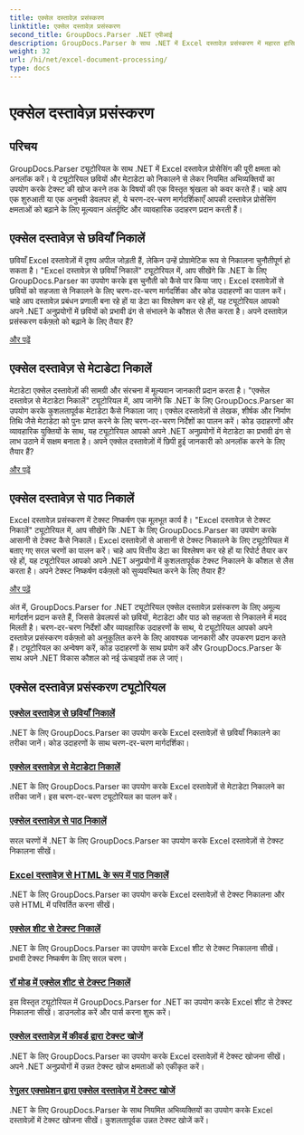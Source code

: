 ```yaml
---
title: एक्सेल दस्तावेज़ प्रसंस्करण
linktitle: एक्सेल दस्तावेज़ प्रसंस्करण
second_title: GroupDocs.Parser .NET एपीआई
description: GroupDocs.Parser के साथ .NET में Excel दस्तावेज़ प्रसंस्करण में महारत हासिल करें। चरण-दर-चरण मार्गदर्शिकाओं के साथ कुशलतापूर्वक चित्र, मेटाडेटा और पाठ निकालना सीखें।
weight: 32
url: /hi/net/excel-document-processing/
type: docs
---
```

# एक्सेल दस्तावेज़ प्रसंस्करण

## परिचय

GroupDocs.Parser ट्यूटोरियल के साथ .NET में Excel दस्तावेज़ प्रोसेसिंग की पूरी क्षमता को अनलॉक करें। ये ट्यूटोरियल छवियों और मेटाडेटा को निकालने से लेकर नियमित अभिव्यक्तियों का उपयोग करके टेक्स्ट की खोज करने तक के विषयों की एक विस्तृत श्रृंखला को कवर करते हैं। चाहे आप एक शुरुआती या एक अनुभवी डेवलपर हों, ये चरण-दर-चरण मार्गदर्शिकाएँ आपकी दस्तावेज़ प्रोसेसिंग क्षमताओं को बढ़ाने के लिए मूल्यवान अंतर्दृष्टि और व्यावहारिक उदाहरण प्रदान करती हैं।

## एक्सेल दस्तावेज़ से छवियाँ निकालें

छवियाँ Excel दस्तावेज़ों में दृश्य अपील जोड़ती हैं, लेकिन उन्हें प्रोग्रामेटिक रूप से निकालना चुनौतीपूर्ण हो सकता है। "Excel दस्तावेज़ से छवियाँ निकालें" ट्यूटोरियल में, आप सीखेंगे कि .NET के लिए GroupDocs.Parser का उपयोग करके इस चुनौती को कैसे पार किया जाए। Excel दस्तावेज़ों से छवियों को सहजता से निकालने के लिए चरण-दर-चरण मार्गदर्शिका और कोड उदाहरणों का पालन करें। चाहे आप दस्तावेज़ प्रबंधन प्रणाली बना रहे हों या डेटा का विश्लेषण कर रहे हों, यह ट्यूटोरियल आपको अपने .NET अनुप्रयोगों में छवियों को प्रभावी ढंग से संभालने के कौशल से लैस करता है। अपने दस्तावेज़ प्रसंस्करण वर्कफ़्लो को बढ़ाने के लिए तैयार हैं?

[और पढ़ें](./extract-images-from-excel-document/)

## एक्सेल दस्तावेज़ से मेटाडेटा निकालें

मेटाडेटा एक्सेल दस्तावेज़ों की सामग्री और संरचना में मूल्यवान जानकारी प्रदान करता है। "एक्सेल दस्तावेज़ से मेटाडेटा निकालें" ट्यूटोरियल में, आप जानेंगे कि .NET के लिए GroupDocs.Parser का उपयोग करके कुशलतापूर्वक मेटाडेटा कैसे निकाला जाए। एक्सेल दस्तावेज़ों से लेखक, शीर्षक और निर्माण तिथि जैसे मेटाडेटा को पुनः प्राप्त करने के लिए चरण-दर-चरण निर्देशों का पालन करें। कोड उदाहरणों और व्यावहारिक युक्तियों के साथ, यह ट्यूटोरियल आपको अपने .NET अनुप्रयोगों में मेटाडेटा का प्रभावी ढंग से लाभ उठाने में सक्षम बनाता है। अपने एक्सेल दस्तावेज़ों में छिपी हुई जानकारी को अनलॉक करने के लिए तैयार हैं?

[और पढ़ें](./extract-metadata-from-excel-document/)

## एक्सेल दस्तावेज़ से पाठ निकालें

Excel दस्तावेज़ प्रसंस्करण में टेक्स्ट निष्कर्षण एक मूलभूत कार्य है। "Excel दस्तावेज़ से टेक्स्ट निकालें" ट्यूटोरियल में, आप सीखेंगे कि .NET के लिए GroupDocs.Parser का उपयोग करके आसानी से टेक्स्ट कैसे निकालें। Excel दस्तावेज़ों से आसानी से टेक्स्ट निकालने के लिए ट्यूटोरियल में बताए गए सरल चरणों का पालन करें। चाहे आप वित्तीय डेटा का विश्लेषण कर रहे हों या रिपोर्ट तैयार कर रहे हों, यह ट्यूटोरियल आपको अपने .NET अनुप्रयोगों में कुशलतापूर्वक टेक्स्ट निकालने के कौशल से लैस करता है। अपने टेक्स्ट निष्कर्षण वर्कफ़्लो को सुव्यवस्थित करने के लिए तैयार हैं?

[और पढ़ें](./extract-text-from-excel-document/)

अंत में, GroupDocs.Parser for .NET ट्यूटोरियल एक्सेल दस्तावेज़ प्रसंस्करण के लिए अमूल्य मार्गदर्शन प्रदान करते हैं, जिससे डेवलपर्स को छवियों, मेटाडेटा और पाठ को सहजता से निकालने में मदद मिलती है। चरण-दर-चरण निर्देशों और व्यावहारिक उदाहरणों के साथ, ये ट्यूटोरियल आपको अपने दस्तावेज़ प्रसंस्करण वर्कफ़्लो को अनुकूलित करने के लिए आवश्यक जानकारी और उपकरण प्रदान करते हैं। ट्यूटोरियल का अन्वेषण करें, कोड उदाहरणों के साथ प्रयोग करें और GroupDocs.Parser के साथ अपने .NET विकास कौशल को नई ऊंचाइयों तक ले जाएं।
## एक्सेल दस्तावेज़ प्रसंस्करण ट्यूटोरियल
### [एक्सेल दस्तावेज़ से छवियाँ निकालें](./extract-images-from-excel-document/)
.NET के लिए GroupDocs.Parser का उपयोग करके Excel दस्तावेज़ों से छवियाँ निकालने का तरीका जानें। कोड उदाहरणों के साथ चरण-दर-चरण मार्गदर्शिका।
### [एक्सेल दस्तावेज़ से मेटाडेटा निकालें](./extract-metadata-from-excel-document/)
.NET के लिए GroupDocs.Parser का उपयोग करके Excel दस्तावेज़ों से मेटाडेटा निकालने का तरीका जानें। इस चरण-दर-चरण ट्यूटोरियल का पालन करें।
### [एक्सेल दस्तावेज़ से पाठ निकालें](./extract-text-from-excel-document/)
सरल चरणों में .NET के लिए GroupDocs.Parser का उपयोग करके Excel दस्तावेज़ों से टेक्स्ट निकालना सीखें।
### [Excel दस्तावेज़ से HTML के रूप में पाठ निकालें](./extract-text-from-excel-document-as-html/)
.NET के लिए GroupDocs.Parser का उपयोग करके Excel दस्तावेज़ों से टेक्स्ट निकालना और उसे HTML में परिवर्तित करना सीखें।
### [एक्सेल शीट से टेक्स्ट निकालें](./extract-text-from-excel-sheet/)
.NET के लिए GroupDocs.Parser का उपयोग करके Excel शीट से टेक्स्ट निकालना सीखें। प्रभावी टेक्स्ट निष्कर्षण के लिए सरल चरण।
### [रॉ मोड में एक्सेल शीट से टेक्स्ट निकालें](./extract-text-from-excel-sheet-in-raw-mode/)
इस विस्तृत ट्यूटोरियल में GroupDocs.Parser for .NET का उपयोग करके Excel शीट से टेक्स्ट निकालना सीखें। डाउनलोड करें और पार्स करना शुरू करें।
### [एक्सेल दस्तावेज़ में कीवर्ड द्वारा टेक्स्ट खोजें](./search-text-in-excel-document-by-keyword/)
.NET के लिए GroupDocs.Parser का उपयोग करके Excel दस्तावेज़ों में टेक्स्ट खोजना सीखें। अपने .NET अनुप्रयोगों में उन्नत टेक्स्ट खोज क्षमताओं को एकीकृत करें।
### [रेगुलर एक्सप्रेशन द्वारा एक्सेल दस्तावेज़ में टेक्स्ट खोजें](./search-text-in-excel-document-by-regular-expression/)
.NET के लिए GroupDocs.Parser के साथ नियमित अभिव्यक्तियों का उपयोग करके Excel दस्तावेज़ों में टेक्स्ट खोजना सीखें। कुशलतापूर्वक उन्नत टेक्स्ट खोजें करें।